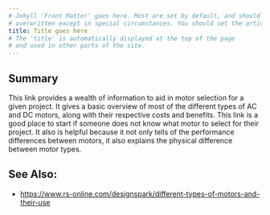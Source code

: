 ```yaml
---
# Jekyll 'Front Matter' goes here. Most are set by default, and should NOT be
# overwritten except in special circumstances. You should set the article's title:
title: Title goes here
# The 'title' is automatically displayed at the top of the page
# and used in other parts of the site.
---
```




## Summary
This link provides a wealth of information to aid in motor selection for a given project. It gives a basic overview of most of the different types of AC and DC motors, along with their respective costs and benefits. This link is a good place to start if someone does not know what motor to select for their project. It also is helpful because it not only tells of the performance differences between motors, it also explains the physical difference between motor types.

## See Also:
- https://www.rs-online.com/designspark/different-types-of-motors-and-their-use


